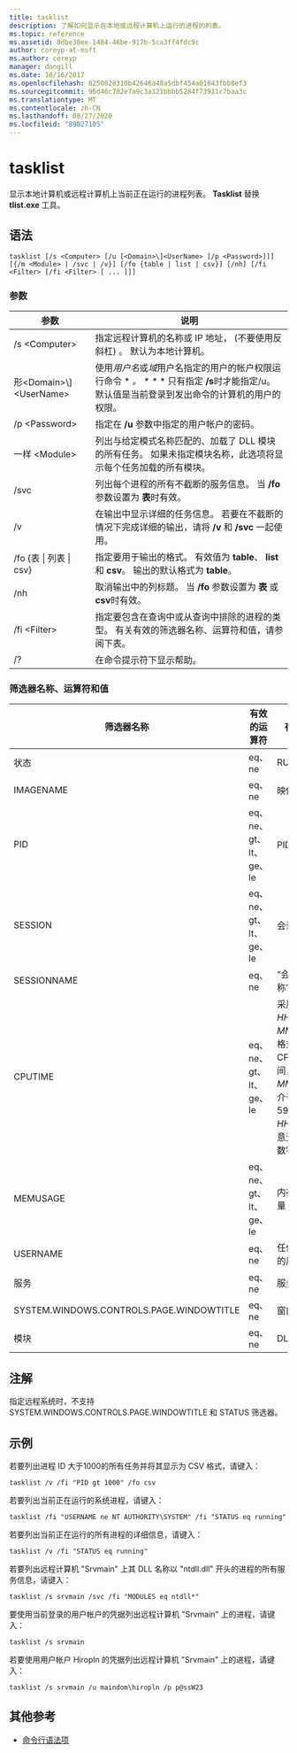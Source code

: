 ```yaml
---
title: tasklist
description: 了解如何显示在本地或远程计算机上运行的进程的列表。
ms.topic: reference
ms.assetid: 8dbe30ee-1484-46be-917b-5ca3ff4fdc9c
author: coreyp-at-msft
ms.author: coreyp
manager: dongill
ms.date: 10/16/2017
ms.openlocfilehash: 8250828310b42646a48a5dbf454a01643fbb8ef3
ms.sourcegitcommit: 96d46c702e7a9c3a321bbbb5284f73911c7baa3c
ms.translationtype: MT
ms.contentlocale: zh-CN
ms.lasthandoff: 08/27/2020
ms.locfileid: "89027105"
---
```

# <a name="tasklist"></a>tasklist

显示本地计算机或远程计算机上当前正在运行的进程列表。 **Tasklist** 替换 **tlist.exe** 工具。



## <a name="syntax"></a>语法

```
tasklist [/s <Computer> [/u [<Domain>\]<UserName> [/p <Password>]]] [{/m <Module> | /svc | /v}] [/fo {table | list | csv}] [/nh] [/fi <Filter> [/fi <Filter> [ ... ]]]
```

### <a name="parameters"></a>参数

|          参数           |                                                                                                                                            说明                                                                                                                                             |
|------------------------------|----------------------------------------------------------------------------------------------------------------------------------------------------------------------------------------------------------------------------------------------------------------------------------------------------|
|        /s \<Computer>        |                                                                                         指定远程计算机的名称或 IP 地址， (不要使用反斜杠) 。 默认为本地计算机。                                                                                         |
| 形\<Domain>\\\]\<UserName> | 使用*用户名*或*域*用户名指定的用户的帐户权限运行命令 \* <em>。 \* \*</em> \* 只有指定 **/s**时才能指定/u。 默认值是当前登录到发出命令的计算机的用户的权限。 |
|        /p \<Password>        |                                                                                                       指定在 **/u** 参数中指定的用户帐户的密码。                                                                                                        |
|         一样 \<Module>         |                                                               列出与给定模式名称匹配的、加载了 DLL 模块的所有任务。 如果未指定模块名称，此选项将显示每个任务加载的所有模块。                                                                |
|             /svc             |                                                                                    列出每个进程的所有不截断的服务信息。 当 **/fo** 参数设置为 **表**时有效。                                                                                    |
|              /v              |                                                                                 在输出中显示详细的任务信息。 若要在不截断的情况下完成详细的输出，请将 **/v** 和 **/svc** 一起使用。                                                                                 |
|  /fo {表 \| 列表 \| csv}  |                                                                             指定要用于输出的格式。 有效值为 **table**、 **list**和 **csv**。 输出的默认格式为 **table**。                                                                             |
|             /nh              |                                                                                             取消输出中的列标题。 当 **/fo** 参数设置为 **表** 或 **csv**时有效。                                                                                              |
|        /fi \<Filter>         |                                                                          指定要包含在查询中或从查询中排除的进程的类型。 有关有效的筛选器名称、运算符和值，请参阅下表。                                                                          |
|              /?              |                                                                                                                                在命令提示符下显示帮助。                                                                                                                                |

### <a name="filter-names-operators-and-values"></a>筛选器名称、运算符和值

| 筛选器名称 |    有效的运算符     |                                                                 有效值                                                                 |
|-------------|------------------------|----------------------------------------------------------------------------------------------------------------------------------------------|
|   状态    |         eq、ne         |                                                                   RUNNING                                                                    |
|  IMAGENAME  |         eq、ne         |                                                                  映像名称                                                                  |
|     PID     | eq、ne、gt、lt、ge、le |                                                                  PID 值                                                                   |
|   SESSION   | eq、ne、gt、lt、ge、le |                                                                会话号                                                                |
| SESSIONNAME |         eq、ne         |                                                                 “会话名称”                                                                 |
|   CPUTIME   | eq、ne、gt、lt、ge、le | 采用 <em>HH</em>**：**<em>MM</em>**：**<em>SS</em>格式的 CPU 时间，其中 *MM* 和 *SS* 介于0到59之间， *HH* 是任意无符号数字 |
|  MEMUSAGE   | eq、ne、gt、lt、ge、le |                                                              内存使用量（KB）                                                              |
|  USERNAME   |         eq、ne         |                                                             任何有效的用户名                                                              |
|  服务   |         eq、ne         |                                                                 服务名称                                                                 |
| SYSTEM.WINDOWS.CONTROLS.PAGE.WINDOWTITLE |         eq、ne         |                                                                 窗口标题                                                                 |
|   模块   |         eq、ne         |                                                                   DLL 名称                                                                   |

## <a name="remarks"></a>注解

指定远程系统时，不支持 SYSTEM.WINDOWS.CONTROLS.PAGE.WINDOWTITLE 和 STATUS 筛选器。

## <a name="examples"></a><a name="BKMK_examples"></a>示例

若要列出进程 ID 大于1000的所有任务并将其显示为 CSV 格式，请键入：
```
tasklist /v /fi "PID gt 1000" /fo csv
```
若要列出当前正在运行的系统进程，请键入：
```
tasklist /fi "USERNAME ne NT AUTHORITY\SYSTEM" /fi "STATUS eq running"
```
若要列出当前正在运行的所有进程的详细信息，请键入：
```
tasklist /v /fi "STATUS eq running"
```
若要列出远程计算机 "Srvmain" 上其 DLL 名称以 "ntdll.dll" 开头的进程的所有服务信息，请键入：
```
tasklist /s srvmain /svc /fi "MODULES eq ntdll*"
```
要使用当前登录的用户帐户的凭据列出远程计算机 "Srvmain" 上的进程，请键入：
```
tasklist /s srvmain
```
若要使用用户帐户 Hiropln 的凭据列出远程计算机 "Srvmain" 上的进程，请键入：
```
tasklist /s srvmain /u maindom\hiropln /p p@ssW23
```

## <a name="additional-references"></a>其他参考

- [命令行语法项](command-line-syntax-key.md)